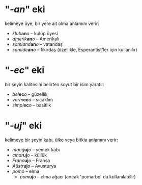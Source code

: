 # "*-an*" eki

kelimeye üye, bir yere ait olma anlamını verir:

- *klub*__an__*o*    – kulüp üyesi
- *amerik*__an__*o*  – Amerikalı
- *samland*__an__*o* – vatandaş
- *samide*__an__*o*  – fikirdaş (özellikle, Esperantist'ler için kullanılır)
 

# "*-ec*" eki

bir şeyin kalitesini belirten soyut bir isim yaratır:

- *bel*__ec__*o*   – güzellik
- *varm*__ec__*o*  – sıcaklım
- *simpl*__ec__*o* – basitlik
 

# "*-uj*" eki

kelimeye bir şeyin kabı, ülke veya bitkia anlamını verir:

- *manĝ*__uj__*o*  – yemek kabı
- *cindr*__uj__*o* – küllük
- *Franc*__uj__*o* – Fransa
- *Aŭstr*__uj__*o* – Avusturya
- *pomo*   – elma
	- *pom*__uj__*o*   – elma ağacı (ancak 'pomarbo' da kullanılabilir)
